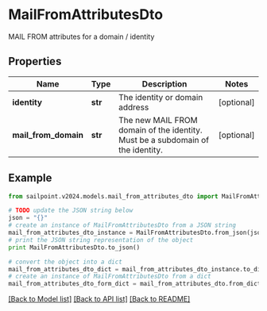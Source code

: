 # MailFromAttributesDto

MAIL FROM attributes for a domain / identity

## Properties

Name | Type | Description | Notes
------------ | ------------- | ------------- | -------------
**identity** | **str** | The identity or domain address | [optional] 
**mail_from_domain** | **str** | The new MAIL FROM domain of the identity. Must be a subdomain of the identity. | [optional] 

## Example

```python
from sailpoint.v2024.models.mail_from_attributes_dto import MailFromAttributesDto

# TODO update the JSON string below
json = "{}"
# create an instance of MailFromAttributesDto from a JSON string
mail_from_attributes_dto_instance = MailFromAttributesDto.from_json(json)
# print the JSON string representation of the object
print MailFromAttributesDto.to_json()

# convert the object into a dict
mail_from_attributes_dto_dict = mail_from_attributes_dto_instance.to_dict()
# create an instance of MailFromAttributesDto from a dict
mail_from_attributes_dto_form_dict = mail_from_attributes_dto.from_dict(mail_from_attributes_dto_dict)
```
[[Back to Model list]](../README.md#documentation-for-models) [[Back to API list]](../README.md#documentation-for-api-endpoints) [[Back to README]](../README.md)


